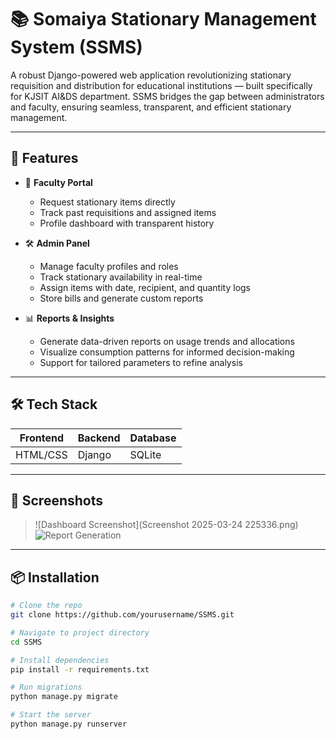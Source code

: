 # 📚 Somaiya Stationary Management System (SSMS)

A robust Django-powered web application revolutionizing stationary requisition and distribution for educational institutions — built specifically for KJSIT AI&DS department. SSMS bridges the gap between administrators and faculty, ensuring seamless, transparent, and efficient stationary management.

---

## 🚀 Features

- 📝 **Faculty Portal**
  - Request stationary items directly
  - Track past requisitions and assigned items
  - Profile dashboard with transparent history

- 🛠️ **Admin Panel**
  - Manage faculty profiles and roles
  - Track stationary availability in real-time
  - Assign items with date, recipient, and quantity logs
  - Store bills and generate custom reports

- 📊 **Reports & Insights**
  - Generate data-driven reports on usage trends and allocations
  - Visualize consumption patterns for informed decision-making
  - Support for tailored parameters to refine analysis

---

## 🛠️ Tech Stack

| Frontend | Backend | Database |
|----------|---------|----------|
| HTML/CSS | Django  | SQLite   |

---

## 📸 Screenshots  
> ![Dashboard Screenshot](Screenshot 2025-03-24 225336.png)  
> ![Report Generation](link-to-image)

---

## 📦 Installation

```bash
# Clone the repo
git clone https://github.com/yourusername/SSMS.git

# Navigate to project directory
cd SSMS

# Install dependencies
pip install -r requirements.txt

# Run migrations
python manage.py migrate

# Start the server
python manage.py runserver
